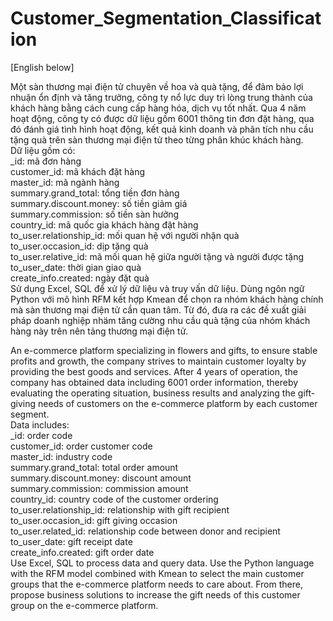 # Customer_Segmentation_Classification

[English below]

Một sàn thương mại điện tử chuyên về hoa và quà tặng, để đảm bảo lợi nhuận ổn định và tăng trưởng, công ty nổ lực duy trì lòng trung thành của khách hàng bằng cách cung cấp hàng hóa, dịch vụ tốt nhất. Qua 4 năm hoạt động, công ty có được dữ liệu gồm 6001 thông tin đơn đặt hàng, qua đó đánh giá tình hình hoạt động, kết quả kinh doanh và phân tích nhu cầu tặng quà trên sàn thương mại điện tử theo từng phân khúc khách hàng.\
Dữ liệu gồm có:\
_id:	mã đơn hàng\
customer_id:	mã khách đặt hàng\
master_id:	mã ngành hàng\
summary.grand_total:	tổng tiền đơn hàng\
summary.discount.money:	số tiền giảm giá\
summary.commission:	số tiền sàn hưởng\
country_id:	mã quốc gia khách hàng đặt hàng\
to_user.relationship_id:	mối quan hệ với người nhận quà\
to_user.occasion_id:	dịp tặng quà\
to_user.relative_id:	mã mối quan hệ giữa người tặng và người được tặng\
to_user_date:	thời gian giao quà\
create_info.created:	ngày đặt quà\
Sử dụng Excel, SQL để xử lý dữ liệu và truy vấn dữ liệu. Dùng ngôn ngữ Python với mô hình RFM kết hợp Kmean để chọn ra nhóm khách hàng chính mà sàn thương mại điện tử cần quan tâm. Từ đó, đưa ra các đề xuất giải pháp doanh nghiệp nhäm tăng cường nhu cầu quà tặng của nhóm khách hàng này trên nên tảng thương mại điện tử.

An e-commerce platform specializing in flowers and gifts, to ensure stable profits and growth, the company strives to maintain customer loyalty by providing the best goods and services. After 4 years of operation, the company has obtained data including 6001 order information, thereby evaluating the operating situation, business results and analyzing the gift-giving needs of customers on the e-commerce platform by each customer segment.\
Data includes:\
_id: order code\
customer_id: order customer code\
master_id: industry code\
summary.grand_total: total order amount\
summary.discount.money: discount amount\
summary.commission: commission amount\
country_id: country code of the customer ordering\
to_user.relationship_id: relationship with gift recipient\
to_user.occasion_id: gift giving occasion\
to_user.related_id: relationship code between donor and recipient\
to_user_date: gift receipt date\
create_info.created: gift order date\
Use Excel, SQL to process data and query data. Use the Python language with the RFM model combined with Kmean to select the main customer groups that the e-commerce platform needs to care about. From there, propose business solutions to increase the gift needs of this customer group on the e-commerce platform.

